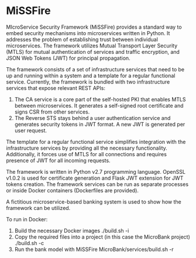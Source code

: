 # MiSSFire
MIcroService Security Framework (MiSSFire) provides a standard way to embed security mechanisms into microservices written in Python. It addresses the problem of establishing trust between individual microservices. The framework utilizes Mutual Transport Layer Security (MTLS) for mutual authentication of services and traffic encryption, and JSON Web Tokens (JWT) for principal propagation.

The framework consists of a set of infrastructure services that need to be up and running within a system and a template for a regular functional service. Currently, the framework is bundled with two infrastructure services that expose relevant REST APIs:
1) The CA service is a core part of the self-hosted PKI that enables MTLS between microservices. It generates a self-signed root certificate and signs CSR from other services.
2) The Reverse STS stays behind a user authentication service and generates security tokens in JWT format. A new JWT is generated per user request.

The template for a regular functional service simplifies integration with the infrastructure services by providing all the necessary functionality. Additionally, it forces use of MTLS for all connections and requires presence of JWT for all incoming requests. 

The framework is written in Python v2.7 programming language. OpenSSL v1.0.2 is used for certificate generation and Flask JWT extension for JWT tokens creation. The framework services can be run as separate processes or inside Docker containers (Dockerfiles are provided).

A fictitious microservice-based banking system is used to show how the framework can be utilized. 

To run in Docker:
1) Build the necessary Docker images 
./build.sh -i
2) Copy the required files into a project (in this case the MicroBank project)
./build.sh -c
3) Run the bank model with MiSSFire
MicroBank/services/build.sh -r
